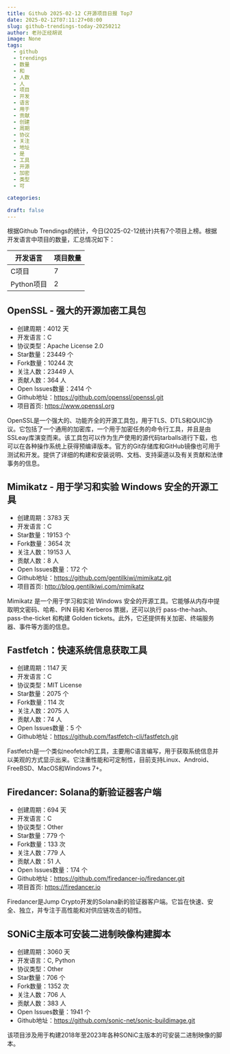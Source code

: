 ```yaml
---
title: Github 2025-02-12 C开源项目日报 Top7
date: 2025-02-12T07:11:27+08:00
slug: github-trendings-today-20250212
author: 老孙正经胡说
image: None
tags:
  - github
  - trendings
  - 数量
  - 和
  - 人数
  - 人
  - 项目
  - 开发
  - 语言
  - 用于
  - 贡献
  - 创建
  - 周期
  - 协议
  - 关注
  - 地址
  - 是
  - 工具
  - 开源
  - 加密
  - 类型
  - 可

categories:

draft: false
---
```



根据Github Trendings的统计，今日(2025-02-12统计)共有7个项目上榜。根据开发语言中项目的数量，汇总情况如下：

| 开发语言 | 项目数量 |
|  ----  | ----  |
| C项目 | 7 |
| Python项目 | 2 |

## OpenSSL - 强大的开源加密工具包

* 创建周期：4012 天
* 开发语言：C
* 协议类型：Apache License 2.0
* Star数量：23449 个
* Fork数量：10244 次
* 关注人数：23449 人
* 贡献人数：364 人
* Open Issues数量：2414 个
* Github地址：https://github.com/openssl/openssl.git
* 项目首页: https://www.openssl.org


OpenSSL是一个强大的、功能齐全的开源工具包，用于TLS、DTLS和QUIC协议。它包括了一个通用的加密库，一个用于加密任务的命令行工具，并且是由SSLeay库演变而来。该工具包可以作为生产使用的源代码tarballs进行下载，也可以在各种操作系统上获得预编译版本。官方的Git存储库和GitHub镜像也可用于测试和开发。提供了详细的构建和安装说明、文档、支持渠道以及有关贡献和法律事务的信息。

## Mimikatz - 用于学习和实验 Windows 安全的开源工具

* 创建周期：3783 天
* 开发语言：C
* Star数量：19153 个
* Fork数量：3654 次
* 关注人数：19153 人
* 贡献人数：8 人
* Open Issues数量：172 个
* Github地址：https://github.com/gentilkiwi/mimikatz.git
* 项目首页: http://blog.gentilkiwi.com/mimikatz


Mimikatz 是一个用于学习和实验 Windows 安全的开源工具。它能够从内存中提取明文密码、哈希、PIN 码和 Kerberos 票据，还可以执行 pass-the-hash、pass-the-ticket 和构建 Golden tickets。此外，它还提供有关加密、终端服务器、事件等方面的信息。

## Fastfetch：快速系统信息获取工具

* 创建周期：1147 天
* 开发语言：C
* 协议类型：MIT License
* Star数量：2075 个
* Fork数量：114 次
* 关注人数：2075 人
* 贡献人数：74 人
* Open Issues数量：5 个
* Github地址：https://github.com/fastfetch-cli/fastfetch.git


Fastfetch是一个类似neofetch的工具，主要用C语言编写，用于获取系统信息并以美观的方式显示出来。它注重性能和可定制性，目前支持Linux、Android、FreeBSD、MacOS和Windows 7+。

## Firedancer: Solana的新验证器客户端

* 创建周期：694 天
* 开发语言：C
* 协议类型：Other
* Star数量：779 个
* Fork数量：133 次
* 关注人数：779 人
* 贡献人数：51 人
* Open Issues数量：174 个
* Github地址：https://github.com/firedancer-io/firedancer.git
* 项目首页: https://firedancer.io


Firedancer是Jump Crypto开发的Solana新的验证器客户端。它旨在快速、安全、独立，并专注于高性能和对供应链攻击的韧性。

## SONiC主版本可安装二进制映像构建脚本

* 创建周期：3060 天
* 开发语言：C, Python
* 协议类型：Other
* Star数量：706 个
* Fork数量：1352 次
* 关注人数：706 人
* 贡献人数：383 人
* Open Issues数量：1941 个
* Github地址：https://github.com/sonic-net/sonic-buildimage.git


该项目涉及用于构建2018年至2023年各种SONiC主版本的可安装二进制映像的脚本。

